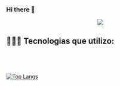 ### Hi there 👋

<div align="center">
  <img src="https://user-images.githubusercontent.com/83764695/226150004-f54f78ea-0a18-4969-8d34-9dd4161e4659.png" />
</div>

## 👩🏻‍💻 Tecnologias que utilizo:
<div style="display : inline_block"><br/>
  <img align="center" alt="" src="https://img.shields.io/badge/Shell_Script-121011?style=for-the-badge&logo=gnu-bash&logoColor=white" />
  <img align="center" alt="" src="https://img.shields.io/badge/PostgreSQL-316192?style=for-the-badge&logo=postgresql&logoColor=white" />
  <img align="center" alt="" src="https://img.shields.io/badge/HTML-239120?style=for-the-badge&logo=html5&logoColor=white" />
  <img align="center" alt="" src="https://img.shields.io/badge/CSS-239120?&style=for-the-badge&logo=css3&logoColor=white" />
  <img align="center" alt="" src="https://img.shields.io/badge/JavaScript-F7DF1E?style=for-the-badge&logo=javascript&logoColor=black" />
  <img align="center" alt="" src="https://img.shields.io/badge/Java-ED8B00?style=for-the-badge&logo=openjdk&logoColor=white" />
  <img align="center" alt="" src="" />
  <img align="center" alt="" src="" />
  <img align="center" alt="" src="" />
</div>

###

[![Top Langs](https://github-readme-stats.vercel.app/api/top-langs/?username=let1ci4b&hide_progress=true&theme=tokyonight)](https://github.com/let1ci4b)
